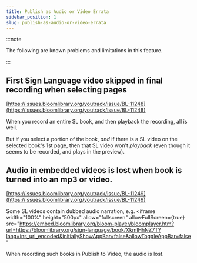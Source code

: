 ```yaml
---
title: Publish as Audio or Video Errata
sidebar_position: 1
slug: publish-as-audio-or-video-errata
---
```




:::note

The following are known problems and limitations in this feature.

:::


## **First Sign Language video skipped in final recording when selecting pages**

[https://issues.bloomlibrary.org/youtrack/issue/BL-11248](https://issues.bloomlibrary.org/youtrack/issue/BL-11248)

When you record an entire SL book, and then playback the recording, all is well.

But if you select a portion of the book, _and_ if there is a SL video on the selected book's 1st page, then that SL video won't _playback_ (even though it seems to be recorded, and plays in the preview).

## Audio in embedded videos is lost when book is turned into an mp3 or video.

[https://issues.bloomlibrary.org/youtrack/issue/BL-11249](https://issues.bloomlibrary.org/youtrack/issue/BL-11249)

Some SL videos contain dubbed audio narration, e.g. <iframe width="100%" height="500px" allow="fullscreen"    allowFullScreen={true}
      src="https://embed.bloomlibrary.org/bloom-player/bloomplayer.htm?url=https://bloomlibrary.org/sign-language/book/XkmlHhNZ7T?lang=ins_url_encoded&initiallyShowAppBar=false&allowToggleAppBar=false"
  ></iframe>

When recording such books in Publish to Video, the audio is lost.

